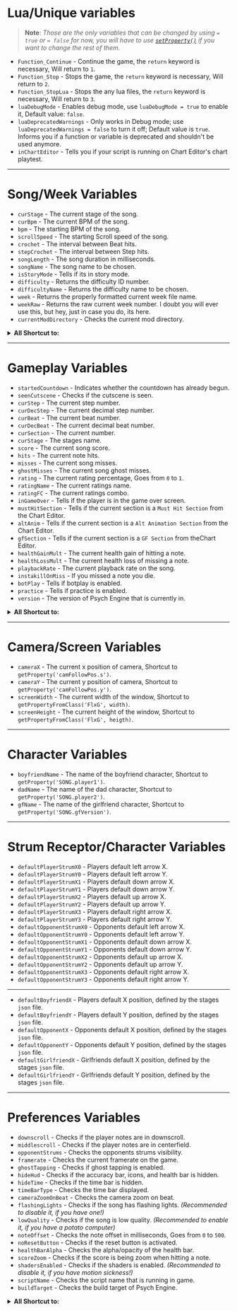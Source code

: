 # Lua/Unique variables
> **Note**: _Those are the only variables that can be changed by using `= true` or `= false` for now, you will have to use [`setProperty()`](https://github.com/Meme1079/PsychWiki/Lua-Script-API:-Value-Setting-and-Getting-Functions#setpropertyvariablestring-valuedynamic) if you want to change the rest of them._

- `Function_Continue` - Continue the game, the `return` keyword is necessary, Will return to `1`.
- `Function_Stop` - Stops the game, the `return` keyword is necessary, Will return to `2`.
- `Function_StopLua` - Stops the any lua files, the `return` keyword is necessary, Will return to `3`.
- `luaDebugMode` - Enables debug mode, use `luaDebugMode = true` to enable it, Default value: `false`.
- `luaDeprecatedWarnings` - Only works in Debug mode; use `luaDeprecatedWarnings = false` to turn it off; Default value is `true`. Informs you if a function or variable is deprecated and shouldn't be used anymore.
- `inChartEditor` - Tells you if your script is running on Chart Editor's chart playtest.

***

# Song/Week Variables
- `curStage` - The current stage of the song.
- `curBpm` - The current BPM of the song.
- `bpm` - The starting BPM of the song.
- `scrollSpeed` - The starting Scroll speed of the song.
- `crochet` - The interval between Beat hits.
- `stepCrochet` - The interval between Step hits.
- `songLength` - The song duration in milliseconds.
- `songName` - The song name to be chosen.
- `isStoryMode` - Tells if its in story mode.
- `difficulty` - Returns the difficulty ID number.
- `difficultyName` - Returns the difficulty name to be chosen.
- `week` - Returns the properly formatted current week file name.
- `weekRaw` - Returns the raw current week number. I doubt you will ever use this, but hey, just in case you do, its here.
- `currentModDirectory` - Checks the current mod directory.

<details><summary><b>All Shortcut to:</b></summary>
<p>

- `curStage` - `getPropertyFromClass('PlayState', 'SONG.stage')`
- `curBpm` - `getPropertyFromClass('Conductor', 'bpm')`
- `bpm` - `getProperty('SONG.bpm')`
- `scrollSpeed` - `getProperty('SONG.speed')`
- `crochet` - `getPropertyFromClass('Conductor', 'crochet')`
- `stepCrochet` - `getPropertyFromClass('Conductor', 'stepCrochet')`
- `songLength` - `getProperty('songLength')`
- `songName` - `getProperty('SONG.song')`
- `isStoryMode` - `getProperty('isStoryMode')`
- `difficulty` - `getProperty('storyDifficulty')`
- `difficultyName` - `getPropertyFromClass('CoolUtil', 'difficulties['..getProperty('storyDifficulty')..']')`
- `week` - `getPropertyFromClass('WeekData', 'weeksList['..getProperty('storyWeek')..']')`
- `weekRaw` - `getPropertyFromClass('PlayState', 'storyWeek')`
- `currentModDirectory` - `getPropertyFromClass('Paths', 'currentModDirectory')`

</p>
</details>

***

# Gameplay Variables
- `startedCountdown` - Indicates whether the countdown has already begun.
- `seenCutscene` - Checks if the cutscene is seen.
- `curStep` - The current step number.
- `curDecStep` - The current decimal step number.
- `curBeat` - The current beat number.
- `curDecBeat` - The current decimal beat number.
- `curSection` - The current number.
- `curStage` - The stages name.
- `score` - The current song score.
- `hits` - The current note hits.
- `misses` - The current song misses.
- `ghostMisses` - The current song ghost misses.
- `rating` - The current rating percentage, Goes from `0` to `1`.
- `ratingName` - The current ratings name.
- `ratingFC` - The current ratings combo.
- `inGameOver` - Tells if the player is in the game over screen. 
- `mustHitSection` - Tells if the current section is a `Must Hit Section` from the Chart Editor.
- `altAnim` - Tells if the current section is a `Alt Animation Section` from the Chart Editor.
- `gfSection` - Tells if the current section is a `GF Section` from  theChart Editor.
- `healthGainMult` - The current health gain of hitting a note.
- `healthLossMult` - The current health loss of missing a note.
- `playbackRate` - The current playback rate on the song.
- `instakillOnMiss` - If you missed a note you die.
- `botPlay` - Tells if botplay is enabled.
- `practice` - Tells if practice is enabled.
- `version` - The version of Psych Engine that is currently in.

<details><summary><b>All Shortcut to:</b></summary>
<p>

- `startedCountdown` - `getProperty('startedCountdown')`
- `seenCutscene` - `getPropertyFromClass('PlayState', 'seenCutscene'))`
- `curStep` - `getProperty('curStep')`
- `curDecStep` - `getProperty('curDecStep')`
- `curBeat` - `getProperty('curBeat')`
- `curDecBeat` - `getProperty('curDecBeat')`
- `curSection` - `getProperty('curSection')`
- `score` - `getProperty('songScore')`
- `hits` - `getProperty('songHits')`
- `misses` - `getProperty('songMisses')`
- `ghostMisses` - `getProperty('ghostMisses')`
- `rating` - `getProperty('ratingPercent')`
- `ratingName` - `getProperty('ratingString')`
- `ratingFC` - `getProperty('ratingFC')`
- `healthGainMult` - `getProperty('healthGainMult')`
- `healthLossMult` - `getProperty('healthLossMult')`
- `playbackRate` - `getProperty('playbackRate')`
- `instakillOnMiss` - `getProperty('instakillOnMiss')`
- `botPlay` - `getProperty('cpuControlled')`
- `practice` - `getProperty('practiceMode')`
- `version` - `getPropertyFromClass('MainMenuState', 'psychEngineVersion')`

</p>
</details>

***

# Camera/Screen Variables
- `cameraX` - The current x position of camera, Shortcut to `getProperty('camFollowPos.s')`.
- `cameraY` - The current y position of camera, Shortcut to `getProperty('camFollowPos.y')`.
- `screenWidth` - The current width of the window, Shortcut to `getPropertyFromClass('FlxG', width)`.
- `screenHeight` - The current height of the window, Shortcut to `getPropertyFromClass('FlxG', heigth)`.

***

# Character Variables
- `boyfriendName` - The name of the boyfriend character, Shortcut to `getProperty('SONG.player1')`.
- `dadName` - The name of the dad character, Shortcut to `getProperty('SONG.player2')`.
- `gfName` - The name of the girlfriend character, Shortcut to `getProperty('SONG.gfVersion')`.

***

# Strum Receptor/Character Variables
- `defaultPlayerStrumX0` - Players default left arrow X.
- `defaultPlayerStrumY0` - Players default left arrow Y.
- `defaultPlayerStrumX1` - Players default down arrow X.
- `defaultPlayerStrumY1` - Players default down arrow Y.
- `defaultPlayerStrumX2` - Players default up arrow X.
- `defaultPlayerStrumY2` - Players default up arrow Y.
- `defaultPlayerStrumX3` - Players default right arrow X.
- `defaultPlayerStrumY3` - Players default right arrow Y.
- `defaultOpponentStrumX0` - Opponents default left arrow X.
- `defaultOpponentStrumY0` - Opponents default left arrow Y.
- `defaultOpponentStrumX1` - Opponents default down arrow X.
- `defaultOpponentStrumY1` - Opponents default down arrow Y.
- `defaultOpponentStrumX2` - Opponents default up arrow X.
- `defaultOpponentStrumY2` - Opponents default up arrow Y.
- `defaultOpponentStrumX3` - Opponents default right arrow X.
- `defaultOpponentStrumY3` - Opponents default right arrow Y.

***

- `defaultBoyfriendX` - Players default X position, defined by the stages `json` file.
- `defaultBoyfriendY` - Players default Y position, defined by the stages `json` file.
- `defaultOpponentX` - Opponents default X position, defined by the stages `json` file.
- `defaultOpponentY` - Opponents default Y position, defined by the stages `json` file.
- `defaultGirlfriendX` - Girlfriends default X position, defined by the stages `json` file.
- `defaultGirlfriendY` - Girlfriends default Y position, defined by the stages `json` file.

***

# Preferences Variables
- `downscroll` - Checks if the player notes are in downscroll.
- `middlescroll` - Checks if the player notes are in centerfield.
- `opponentStrums` - Checks the opponents strums visibility.  
- `framerate` - Checks the current framerate on the game. 
- `ghostTapping` - Checks if ghost tapping is enabled. 
- `hideHud` - Checks if the accuracy bar, icons, and health bar is hidden.
- `hideTime` - Checks if the time bar is hidden.
- `timeBarType` - Checks the time bar displayed.
- `cameraZoomOnBeat` - Checks the camera zoom on beat.
- `flashingLights` - Checks if the song has flashing lights. _(Recommended to disable it, if you have one!)_
- `lowQuality` - Checks if the song is low quality. _(Recommended to enable it, if you have a potato computer)_
- `noteOffset` - Checks the note offset in milliseconds, Goes from `0` to `500`.
- `noResetButton` - Checks if the reset button is activated.
- `healthBarAlpha` - Checks the alpha/opacity of the health bar.
- `scoreZoom` - Checks if the score is being zoom when hitting a note.
- `shadersEnabled` - Checks if the shaders is enabled. _(Recommended to disable it, if you have motion sickness!)_
- `scriptName` - Checks the script name that is running in game.
- `buildTarget` - Checks the build target of Psych Engine.

<details><summary><b>All Shortcut to:</b></summary>
<p>

- `downscroll` - `getPropertyFromClass('ClientPrefs', 'downscroll')`
- `middlescroll` - `getPropertyFromClass('ClientPrefs', 'middlescroll')`
- `opponentStrums` - `getPropertyFromClass('ClientPrefs', 'opponentStrums')`
- `framerate` - `getPropertyFromClass('ClientPrefs', 'framerate')`
- `ghostTapping` - `getPropertyFromClass('ClientPrefs', 'ghostTapping')`
- `hideHud` - `getPropertyFromClass('ClientPrefs', 'hideHud')`
- `hideTime` - `getPropertyFromClass('ClientPrefs', 'hideTime')`
- `timeBarType` - `getPropertyFromClass('ClientPrefs', 'timeBarType')`
- `cameraZoomOnBeat` - `getPropertyFromClass('ClientPrefs', 'cameraZooms')`
- `flashingLights` - `getPropertyFromClass('ClientPrefs', 'flashing')`
- `noteOffset` - `getPropertyFromClass('ClientPrefs', 'noteOffset')`
- `noResetButton` - `getPropertyFromClass('ClientPrefs', 'noReset')`
- `healthBarAlpha` - `getPropertyFromClass('ClientPrefs', 'healthBarAlpha')`
- `scoreZoom` - `getPropertyFromClass('ClientPrefs', 'scoreZoom')`
- `noteOffset` - `getPropertyFromClass('ClientPrefs', 'noteOffset')`
- `shadersEnabled` - `getPropertyFromClass('ClientPrefs', 'shaders')`

</p>
</details>